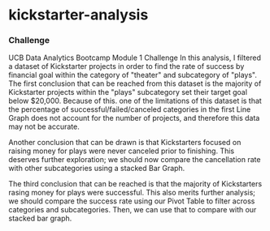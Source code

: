 # kickstarter-analysis

### Challenge
UCB Data Analytics Bootcamp Module 1 Challenge 
In this analysis, I filtered a dataset of Kickstarter projects in order to find the rate of success by financial goal within the category of "theater" and subcategory of "plays". The first conclusion that can be reached from this dataset is the majority of Kickstarter projects within the "plays" subcategory set their target goal below $20,000. Because of this. one of the limitations of this dataset is that the percentage of successful/failed/canceled categories in the first Line Graph does not account for the number of projects, and therefore this data may not be accurate. 

Another conclusion that can be drawn is that Kickstarters focused on raising money for plays were never canceled prior to finishing. This deserves further exploration; we should now compare the cancellation rate with other subcategories using a stacked Bar Graph. 

The third conclusion that can be reached is that the majority of Kickstarters rasing money for plays were successful. This also merits further analysis; we should compare the success rate using our Pivot Table to filter across categories and subcategories. Then, we can use that to compare with our stacked bar graph.
